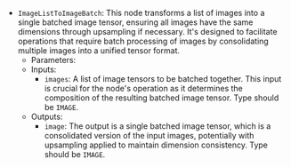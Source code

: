 - `ImageListToImageBatch`: This node transforms a list of images into a single batched image tensor, ensuring all images have the same dimensions through upsampling if necessary. It's designed to facilitate operations that require batch processing of images by consolidating multiple images into a unified tensor format.
    - Parameters:
    - Inputs:
        - `images`: A list of image tensors to be batched together. This input is crucial for the node's operation as it determines the composition of the resulting batched image tensor. Type should be `IMAGE`.
    - Outputs:
        - `image`: The output is a single batched image tensor, which is a consolidated version of the input images, potentially with upsampling applied to maintain dimension consistency. Type should be `IMAGE`.
